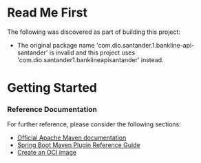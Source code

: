 # Read Me First
The following was discovered as part of building this project:

* The original package name 'com.dio.santander.1.bankline-api-santander' is invalid and this project uses 'com.dio.santander1.banklineapisantander' instead.

# Getting Started

### Reference Documentation
For further reference, please consider the following sections:

* [Official Apache Maven documentation](https://maven.apache.org/guides/index.html)
* [Spring Boot Maven Plugin Reference Guide](https://docs.spring.io/spring-boot/docs/2.6.7/maven-plugin/reference/html/)
* [Create an OCI image](https://docs.spring.io/spring-boot/docs/2.6.7/maven-plugin/reference/html/#build-image)

